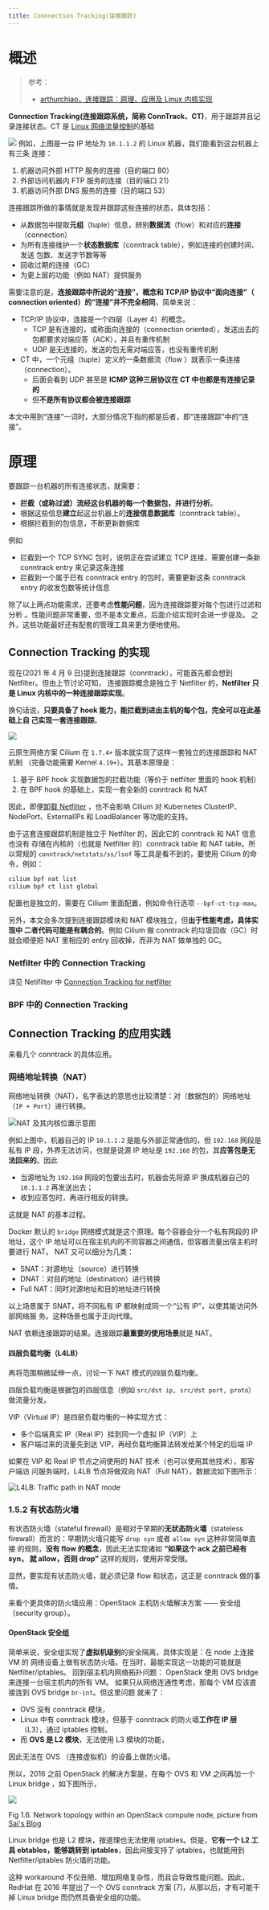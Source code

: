 ```yaml
---
title: Connnection Tracking(连接跟踪)
---
```


# 概述

> 参考：
>
> - [arthurchiao，连接跟踪：原理、应用及 Linux 内核实现](http://arthurchiao.art/blog/conntrack-design-and-implementation-zh/)

**Connection Tracking(连接跟踪系统，简称 ConnTrack、CT)**，用于跟踪并且记录连接状态。CT 是 [Linux 网络流量控制](/docs/1.操作系统/Kernel/Network/Linux%20网络流量控制/Linux%20网络流量控制.md)的基础

![](https://notes-learning.oss-cn-beijing.aliyuncs.com/ynfo7m/1617860207674-43ea3c6d-0d0f-4fac-bccb-90e752e75a47.png)
例如，上图是一台 IP 地址为 `10.1.1.2` 的 Linux 机器，我们能看到这台机器上有三条 连接：

1. 机器访问外部 HTTP 服务的连接（目的端口 80）
2. 外部访问机器内 FTP 服务的连接（目的端口 21）
3. 机器访问外部 DNS 服务的连接（目的端口 53）

连接跟踪所做的事情就是发现并跟踪这些连接的状态，具体包括：

- 从数据包中提取**元组**（tuple）信息，辨别**数据流**（flow）和对应的**连接**（connection）
- 为所有连接维护一个**状态数据库**（conntrack table），例如连接的创建时间、发送 包数、发送字节数等等
- 回收过期的连接（GC）
- 为更上层的功能（例如 NAT）提供服务

需要注意的是，**连接跟踪中所说的“连接”，概念和 TCP/IP 协议中“面向连接”（ connection oriented）的“连接”并不完全相同**，简单来说：

- TCP/IP 协议中，连接是一个四层（Layer 4）的概念。
  - TCP 是有连接的，或称面向连接的（connection oriented），发送出去的包都要求对端应答（ACK），并且有重传机制
  - UDP 是无连接的，发送的包无需对端应答，也没有重传机制
- CT 中，一个元组（tuple）定义的一条数据流（flow ）就表示一条连接（connection）。
  - 后面会看到 UDP 甚至是 **ICMP 这种三层协议在 CT 中也都是有连接记录的**
  - 但**不是所有协议都会被连接跟踪**

本文中用到“连接”一词时，大部分情况下指的都是后者，即“连接跟踪”中的“连接”。

# 原理

要跟踪一台机器的所有连接状态，就需要：

- **拦截（或称过滤）流经这台机器的每一个数据包，并进行分析**。
- 根据这些信息**建立**起这台机器上的**连接信息数据库**（conntrack table）。
- 根据拦截到的包信息，不断更新数据库

例如

- 拦截到一个 TCP SYNC 包时，说明正在尝试建立 TCP 连接，需要创建一条新 conntrack entry 来记录这条连接
- 拦截到一个属于已有 conntrack entry 的包时，需要更新这条 conntrack entry 的收发包数等统计信息

除了以上两点功能需求，还要考虑**性能问题**，因为连接跟踪要对每个包进行过滤和分析 。性能问题非常重要，但不是本文重点，后面介绍实现时会进一步提及。
之外，这些功能最好还有配套的管理工具来更方便地使用。

## Connection Tracking 的实现

现在(2021 年 4 月 9 日)提到连接跟踪（conntrack），可能首先都会想到 Netfilter。但由上节讨论可知， 连接跟踪概念是独立于 Netfilter 的，**Netfilter 只是 Linux 内核中的一种连接跟踪实现**。

换句话说，**只要具备了 hook 能力，能拦截到进出主机的每个包，完全可以在此基础上自 己实现一套连接跟踪**。

![](https://notes-learning.oss-cn-beijing.aliyuncs.com/ynfo7m/1617861067581-3b23cb80-cd1f-4d7d-9767-57581c62233b.png)

云原生网络方案 Cilium 在 `1.7.4+` 版本就实现了这样一套独立的连接跟踪和 NAT 机制 （完备功能需要 Kernel `4.19+`）。其基本原理是：

1. 基于 BPF hook 实现数据包的拦截功能（等价于 netfilter 里面的 hook 机制）
2. 在 BPF hook 的基础上，实现一套全新的 conntrack 和 NAT

因此，即便[卸载 Netfilter](https://github.com/cilium/cilium/issues/12879) ，也不会影响 Cilium 对 Kubernetes ClusterIP、NodePort、ExternalIPs 和 LoadBalancer 等功能的支持。

由于这套连接跟踪机制是独立于 Netfilter 的，因此它的 conntrack 和 NAT 信息也没有 存储在内核的（也就是 Netfilter 的）conntrack table 和 NAT table。所以常规的 `conntrack/netstats/ss/lsof` 等工具是看不到的，要使用 Cilium 的命令，例如：

```bash
cilium bpf nat list
cilium bpf ct list global
```

配置也是独立的，需要在 Cilium 里面配置，例如命令行选项 `--bpf-ct-tcp-max`。

另外，本文会多次提到连接跟踪模块和 NAT 模块独立，但**出于性能考虑，具体实现中 二者代码可能是有耦合的**。例如 Cilium 做 conntrack 的垃圾回收（GC）时就会顺便把 NAT 里相应的 entry 回收掉，而非为 NAT 做单独的 GC。

### Netfilter 中的 Connection Tracking

详见 Netifilter 中 [Connection Tracking for netfilter](/docs/1.操作系统/Kernel/Network/Linux%20网络流量控制/Netfilter/Connection%20Tracking%20for%20netfilter.md)

### BPF 中的 Connection Tracking

## Connection Tracking 的应用实践

来看几个 conntrack 的具体应用。

### 网络地址转换（NAT）

网络地址转换（NAT），名字表达的意思也比较清楚：对（数据包的）网络地址（`IP + Port`）进行转换。

![NAT 及其内核位置示意图](https://notes-learning.oss-cn-beijing.aliyuncs.com/ynfo7m/1617861112761-712ea43a-0ed4-4c94-8758-3f593fc3a1b6.png)

例如上图中，机器自己的 IP `10.1.1.2` 是能与外部正常通信的，但 `192.168` 网段是私有 IP 段，外界无法访问，也就是说源 IP 地址是 `192.168` 的包，其**应答包是无 法回来的**。因此

- 当源地址为 `192.168` 网段的包要出去时，机器会先将源 IP 换成机器自己的 `10.1.1.2` 再发送出去；
- 收到应答包时，再进行相反的转换。

这就是 NAT 的基本过程。

Docker 默认的 `bridge` 网络模式就是这个原理。每个容器会分一个私有网段的 IP 地址，这个 IP 地址可以在宿主机内的不同容器之间通信，但容器流量出宿主机时要进行 NAT。
NAT 又可以细分为几类：

- SNAT：对源地址（source）进行转换
- DNAT：对目的地址（destination）进行转换
- Full NAT：同时对源地址和目的地址进行转换

以上场景属于 SNAT，将不同私有 IP 都映射成同一个“公有 IP”，以使其能访问外部网络服 务。这种场景也属于正向代理。

NAT 依赖连接跟踪的结果。连接跟踪**最重要的使用场景**就是 NAT。

#### 四层负载均衡（L4LB）

再将范围稍微延伸一点，讨论一下 NAT 模式的四层负载均衡。

四层负载均衡是根据包的四层信息（例如 `src/dst ip, src/dst port, proto`）做流量分发。

VIP（Virtual IP）是四层负载均衡的一种实现方式：

- 多个后端真实 IP（Real IP）挂到同一个虚拟 IP（VIP）上
- 客户端过来的流量先到达 VIP，再经负载均衡算法转发给某个特定的后端 IP

如果在 VIP 和 Real IP 节点之间使用的 NAT 技术（也可以使用其他技术），那客户端访 问服务端时，L4LB 节点将做双向 NAT（Full NAT），数据流如下图所示：

![L4LB: Traffic path in NAT mode](https://notes-learning.oss-cn-beijing.aliyuncs.com/ynfo7m/1617861112756-297f87b7-f40e-4886-899a-65629964fd2c.png)

### 1.5.2 有状态防火墙

有状态防火墙（stateful firewall）是相对于早期的**无状态防火墙**（stateless firewall）而言的：早期防火墙只能写 `drop syn` 或者 `allow syn` 这种非常简单直接 的规则，**没有 flow 的概念**，因此无法实现诸如 **“如果这个 ack 之前已经有 syn， 就 allow，否则 drop”** 这样的规则，使用非常受限。

显然，要实现有状态防火墙，就必须记录 flow 和状态，这正是 conntrack 做的事情。

来看个更具体的防火墙应用：OpenStack 主机防火墙解决方案 —— 安全组（security group）。

#### OpenStack 安全组

简单来说，安全组实现了**虚拟机级别**的安全隔离，具体实现是：在 node 上连接 VM 的 网络设备上做有状态防火墙。在当时，最能实现这一功能的可能就是 Netfilter/iptables。
回到宿主机内网络拓扑问题： OpenStack 使用 OVS bridge 来连接一台宿主机内的所有 VM。 如果只从网络连通性考虑，那每个 VM 应该直接连到 OVS bridge `br-int`。但这里问题 就来了：

- OVS 没有 conntrack 模块，
- Linux 中有 conntrack 模块，但基于 conntrack 的防火墙**工作在 IP 层**（L3），通过 iptables 控制，
- 而 **OVS 是 L2 模块**，无法使用 L3 模块的功能，

因此无法在 OVS （连接虚拟机）的设备上做防火墙。

所以，2016 之前 OpenStack 的解决方案是，在每个 OVS 和 VM 之间再加一个 Linux bridge ，如下图所示，

![](https://notes-learning.oss-cn-beijing.aliyuncs.com/ynfo7m/1617861113322-0f9c4ca7-ffca-43ab-840d-78db13d23008.png)

Fig 1.6. Network topology within an OpenStack compute node, picture from [Sai's Blog](https://thesaitech.wordpress.com/2017/09/24/how-to-trace-the-tap-interfaces-and-linux-bridges-on-the-hypervisor-your-openstack-vm-is-on/)

Linux bridge 也是 L2 模块，按道理也无法使用 iptables。但是，**它有一个 L2 工具 ebtables，能够跳转到 iptables**，因此间接支持了 iptables，也就能用到 Netfilter/iptables 防火墙的功能。

这种 workaround 不仅丑陋、增加网络复杂性，而且会导致性能问题。因此， RedHat 在 2016 年提出了一个 OVS conntrack 方案 \[7]，从那以后，才有可能干掉 Linux bridge 而仍然具备安全组的功能。
